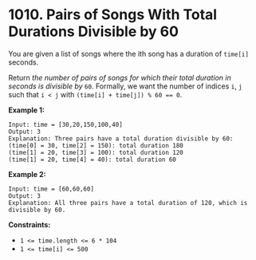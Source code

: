 # 1010. Pairs of Songs With Total Durations Divisible by 60

You are given a list of songs where the ith song has a duration of `time[i]` seconds.

Return *the number of pairs of songs for which their total duration in seconds is divisible by* `60`. Formally, we want the number of indices `i`, `j` such that `i < j` with `(time[i] + time[j]) % 60 == 0`.

 

**Example 1:**

```
Input: time = [30,20,150,100,40]
Output: 3
Explanation: Three pairs have a total duration divisible by 60:
(time[0] = 30, time[2] = 150): total duration 180
(time[1] = 20, time[3] = 100): total duration 120
(time[1] = 20, time[4] = 40): total duration 60
```

**Example 2:**

```
Input: time = [60,60,60]
Output: 3
Explanation: All three pairs have a total duration of 120, which is divisible by 60.
```

 

**Constraints:**

- `1 <= time.length <= 6 * 104`
- `1 <= time[i] <= 500`
